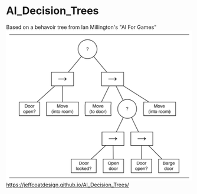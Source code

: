 # AI_Decision_Trees
Based on a behavoir tree from Ian Millington's "AI For Games"  
![Behavior Tree](https://github.com/JeffcoatDesign/AI_Decision_Trees/blob/main/Tree.png)  
https://jeffcoatdesign.github.io/AI_Decision_Trees/
